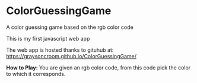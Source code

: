 # ColorGuessingGame
A color guessing game based on the rgb color code

This is my first javascript web app

The web app is hosted thanks to gituhub at: https://graysoncroom.github.io/ColorGuessingGame/

<b>How to Play:</b> You are given an rgb color code, from this code pick the color to which it corresponds.
